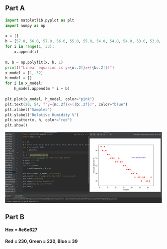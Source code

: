 ## Part A
```.py
import matplotlib.pyplot as plt
import numpy as np

x = []
h = [57.0, 56.0, 57.0, 56.0, 55.0, 55.0, 54.0, 54.0, 54.0, 53.0, 53.0, 54.0, 53.0, 53.0, 52.0, 52.0, 51.0, 51.0, 51.0, 50.0, 50.0, 49.0, 50.0, 49.0, 49.0, 48.0, 49.0, 49.0, 48.0, 48.0, 48.0, 49.0]
for i in range(1, 33):
    x.append(i)

m, b = np.polyfit(x, h, 1)
print(f"Linear equasion is y={m:.2f}x+({b:.2f})")
x_model = [1, 32]
h_model = []
for i in x_model:
    h_model.append(m * i + b)

plt.plot(x_model, h_model, color="pink")
plt.text(20, 54, f"y={m:.2f}x+({b:.2f})", color="blue")
plt.xlabel("Samples")
plt.ylabel("Relative Humidity %")
plt.scatter(x, h, color="red")
plt.show()
```
![](https://github.com/MeisaChi/unit2_repo/blob/main/Screenshots/quiz26.png)
## Part B
#### Hex = #e6e627
#### Red = 230, Green = 230, Blue = 39
